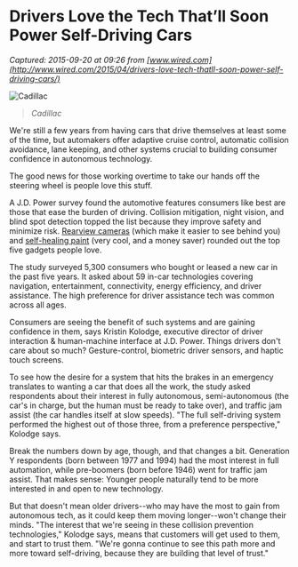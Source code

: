 # Drivers Love the Tech That’ll Soon Power Self-Driving Cars

_Captured: 2015-09-20 at 09:26 from [www.wired.com](http://www.wired.com/2015/04/drivers-love-tech-thatll-soon-power-self-driving-cars/)_

![Cadillac ](http://www.wired.com/wp-content/uploads/2015/04/CadillacSuperCruise02-582x354.jpg)

> _Cadillac_

We're still a few years from having cars that drive themselves at least some of the time, but automakers offer adaptive cruise control, automatic collision avoidance, lane keeping, and other systems crucial to building consumer confidence in autonomous technology.

The good news for those working overtime to take our hands off the steering wheel is people love this stuff.

A J.D. Power survey found the automotive features consumers like best are those that ease the burden of driving. Collision mitigation, night vision, and blind spot detection topped the list because they improve safety and minimize risk. [Rearview cameras](http://www.wired.com/2014/02/nissan-camera-rearview-mirror/) (which make it easier to see behind you) and [self-healing paint](http://www.wired.com/2009/03/selfheal/) (very cool, and a money saver) rounded out the top five gadgets people love.

The study surveyed 5,300 consumers who bought or leased a new car in the past five years. It asked about 59 in-car technologies covering navigation, entertainment, connectivity, energy efficiency, and driver assistance. The high preference for driver assistance tech was common across all ages.

Consumers are seeing the benefit of such systems and are gaining confidence in them, says Kristin Kolodge, executive director of driver interaction & human-machine interface at J.D. Power. Things drivers don't care about so much? Gesture-control, biometric driver sensors, and haptic touch screens.

To see how the desire for a system that hits the brakes in an emergency translates to wanting a car that does all the work, the study asked respondents about their interest in fully autonomous, semi-autonomous (the car's in charge, but the human must be ready to take over), and traffic jam assist (the car handles itself at slow speeds). "The full self-driving system performed the highest out of those three, from a preference perspective," Kolodge says.

Break the numbers down by age, though, and that changes a bit. Generation Y respondents (born between 1977 and 1994) had the most interest in full automation, while pre-boomers (born before 1946) went for traffic jam assist. That makes sense: Younger people naturally tend to be more interested in and open to new technology.

But that doesn't mean older drivers--who may have the most to gain from autonomous tech, as it could keep them moving longer--won't change their minds. "The interest that we're seeing in these collision prevention technologies," Kolodge says, means that customers will get used to them, and start to trust them. "We're gonna continue to see this path more and more toward self-driving, because they are building that level of trust."

